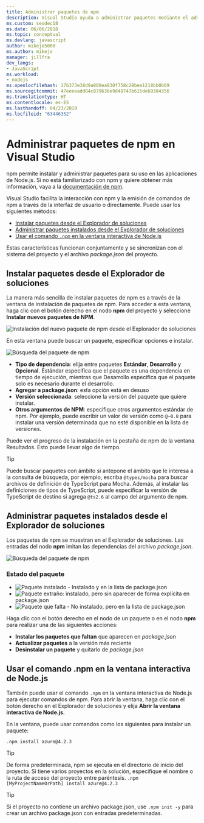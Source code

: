 ```yaml
---
title: Administrar paquetes de npm
description: Visual Studio ayuda a administrar paquetes mediante el administrador de paquetes de Node.js (npm)
ms.custom: seodec18
ms.date: 06/06/2018
ms.topic: conceptual
ms.devlang: javascript
author: mikejo5000
ms.author: mikejo
manager: jillfra
dev_langs:
- JavaScript
ms.workload:
- nodejs
ms.openlocfilehash: 17b373e38d9a808ea830f758c28bea1218bb0b69
ms.sourcegitcommit: 47eeeeadd84c879636e9d48747b615de69384356
ms.translationtype: HT
ms.contentlocale: es-ES
ms.lasthandoff: 04/23/2019
ms.locfileid: "63446352"
---
```

# <a name="manage-npm-packages-in-visual-studio"></a>Administrar paquetes de npm en Visual Studio

npm permite instalar y administrar paquetes para su uso en las aplicaciones de Node.js. Si no está familiarizado con npm y quiere obtener más información, vaya a la [documentación de npm](https://docs.npmjs.com/).

Visual Studio facilita la interacción con npm y la emisión de comandos de npm a través de la interfaz de usuario o directamente. Puede usar los siguientes métodos:
* [Instalar paquetes desde el Explorador de soluciones](#npmInstallWindow)
* [Administrar paquetes instalados desde el Explorador de soluciones](#solutionExplorer)
* [Usar el comando `.npm` en la ventana interactiva de Node.js](#interactive)

Estas características funcionan conjuntamente y se sincronizan con el sistema del proyecto y el archivo *package.json* del proyecto.

## <a name="npmInstallWindow"></a> Instalar paquetes desde el Explorador de soluciones

La manera más sencilla de instalar paquetes de npm es a través de la ventana de instalación de paquetes de npm. Para acceder a esta ventana, haga clic con el botón derecho en el nodo **npm** del proyecto y seleccione **Instalar nuevos paquetes de NPM**.

![Instalación del nuevo paquete de npm desde el Explorador de soluciones](../javascript/media/solution-explorer-install-package.png)

En esta ventana puede buscar un paquete, especificar opciones e instalar.

![Búsqueda del paquete de npm](../javascript/media/search-package.png)

* **Tipo de dependencia**: elija entre paquetes **Estándar**, **Desarrollo** y **Opcional**. Estándar especifica que el paquete es una dependencia en tiempo de ejecución, mientras que Desarrollo especifica que el paquete solo es necesario durante el desarrollo.
* **Agregar a package.json**: esta opción está en desuso
* **Versión seleccionada**: seleccione la versión del paquete que quiere instalar.
* **Otros argumentos de NPM**: especifique otros argumentos estándar de npm. Por ejemplo, puede escribir un valor de versión como `@~0.8` para instalar una versión determinada que no esté disponible en la lista de versiones.

Puede ver el progreso de la instalación en la pestaña de npm de la ventana Resultados. Esto puede llevar algo de tiempo.

> [!TIP]
> Puede buscar paquetes con ámbito si antepone el ámbito que le interesa a la consulta de búsqueda, por ejemplo, escriba `@types/mocha` para buscar archivos de definición de TypeScript para Mocha. Además, al instalar las definiciones de tipos de TypeScript, puede especificar la versión de TypeScript de destino si agrega `@ts2.6` al campo del argumento de npm.

## <a name="solutionExplorer"></a>Administrar paquetes instalados desde el Explorador de soluciones

Los paquetes de npm se muestran en el Explorador de soluciones. Las entradas del nodo **npm** imitan las dependencias del archivo *package.json*.

![Búsqueda del paquete de npm](../javascript/media/solution-explorer-status.png)

### <a name="package-status"></a>Estado del paquete
* ![Paquete instalado](../javascript/media/installed-npm.png) - Instalado y en la lista de package.json
* ![Paquete extraño](../javascript/media/extraneous-npm.png): instalado, pero sin aparecer de forma explícita en package.json
* ![Paquete que falta](../javascript/media/missing-npm.png) - No instalado, pero en la lista de package.json

Haga clic con el botón derecho en el nodo de un paquete o en el nodo **npm** para realizar una de las siguientes acciones:
* **Instalar los paquetes que faltan** que aparecen en *package.json*
* **Actualizar paquetes** a la versión más reciente
* **Desinstalar un paquete** y quitarlo de *package.json*

## <a name="interactive"></a>Usar el comando .npm en la ventana interactiva de Node.js

También puede usar el comando `.npm` en la ventana interactiva de Node.js para ejecutar comandos de npm. Para abrir la ventana, haga clic con el botón derecho en el Explorador de soluciones y elija **Abrir la ventana interactiva de Node.js**.

En la ventana, puede usar comandos como los siguientes para instalar un paquete:

`.npm install azure@4.2.3`

 > [!Tip]
 > De forma predeterminada, npm se ejecuta en el directorio de inicio del proyecto. Si tiene varios proyectos en la solución, especifique el nombre o la ruta de acceso del proyecto entre paréntesis.
 > `.npm [MyProjectNameOrPath] install azure@4.2.3`

 > [!Tip]
 > Si el proyecto no contiene un archivo package.json, use `.npm init -y` para crear un archivo package.json con entradas predeterminadas.